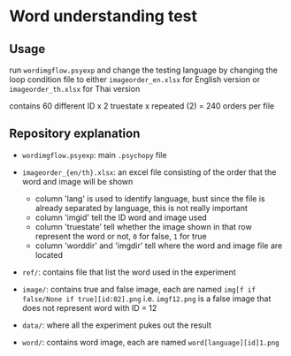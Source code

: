 # Word understanding test
## Usage
run `wordimgflow.psyexp` and change the testing language by changing the loop condition file to either `imageorder_en.xlsx` for English version or `imageorder_th.xlsx` for Thai version

contains 60 different ID x 2 truestate x repeated (2) = 240 orders per file


## Repository explanation
- `wordimgflow.psyexp`: main `.psychopy` file
- `imageorder_{en/th}.xlsx`: an excel file consisting of the order that the word and image will be shown
    - column 'lang' is used to identify language, bust since the file is already separated by language, this is not really important
    - column 'imgid' tell the ID word and image used
    - column 'truestate' tell whether the image shown in that row represent the word or not, `0` for false, `1` for true
    - column 'worddir' and 'imgdir' tell where the word and image file are located

- `ref/`: contains file that list the word used in the experiment
- `image/`: contains true and false image, each are named `img[f if false/None if true][id:02].png` i.e. `imgf12.png` is a false image that does not represent word with ID = 12
- `data/`: where all the experiment pukes out the result
- `word/`: contains word image, each are named `word[language][id]1.png`
    